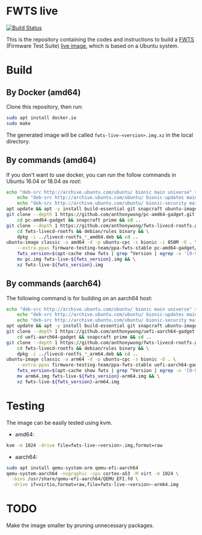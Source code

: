 # FWTS live

[![Build Status](https://travis-ci.org/anthonywong/fwts-live.svg?branch=master)](https://travis-ci.org/anthonywong/fwts-live)

This is the repository containing the codes and instructions to build
a [FWTS](https://wiki.ubuntu.com/FirmwareTestSuite) (Firmware Test Suite) [live image](https://wiki.ubuntu.com/FirmwareTestSuite/FirmwareTestSuiteLive), which is based on a Ubuntu
system.

# Build

## By Docker (amd64)
Clone this repository, then run:

```sh
sudo apt install docker.io
sudo make
```

The generated image will be called `fwts-live-<version>.img.xz` in the local directory.

## By commands (amd64)
If you don't want to use docker, you can run the follow commands in
Ubuntu 16.04 or 18.04 *as root*:

```sh
echo "deb-src http://archive.ubuntu.com/ubuntu/ bionic main universe" >> /etc/apt/sources.list && \
    echo "deb-src http://archive.ubuntu.com/ubuntu/ bionic-updates main universe" >> /etc/apt/sources.list && \
    echo "deb-src http://archive.ubuntu.com/ubuntu/ bionic-security main universe" >> /etc/apt/sources.list 
apt update && apt -y install build-essential git snapcraft ubuntu-image && apt-get -y build-dep livecd-rootfs
git clone --depth 1 https://github.com/anthonywong/pc-amd64-gadget.git && \
    cd pc-amd64-gadget && snapcraft prime && cd ..
git clone --depth 1 https://github.com/anthonywong/fwts-livecd-rootfs.git && \
    cd fwts-livecd-rootfs && debian/rules binary && \
    dpkg -i ../livecd-rootfs_*_amd64.deb && cd ..
ubuntu-image classic -a amd64 -d -p ubuntu-cpc -s bionic -i 850M -O . \
    --extra-ppas firmware-testing-team/ppa-fwts-stable pc-amd64-gadget/prime && \
    fwts_version=$(apt-cache show fwts | grep ^Version | egrep -o '[0-9]{2}.[0-9]{2}.[0-9]{2}' | sort -r | head -1) && \
    mv pc.img fwts-live-${fwts_version}.img && \
    xz fwts-live-${fwts_version}.img
```

## By commands (aarch64)
The following command is for building on an aarch64 host:

```sh
echo "deb-src http://archive.ubuntu.com/ubuntu/ bionic main universe" >> /etc/apt/sources.list && \
    echo "deb-src http://archive.ubuntu.com/ubuntu/ bionic-updates main universe" >> /etc/apt/sources.list && \
    echo "deb-src http://archive.ubuntu.com/ubuntu/ bionic-security main universe" >> /etc/apt/sources.list 
apt update && apt -y install build-essential git snapcraft ubuntu-image && apt-get -y build-dep livecd-rootfs
git clone --depth 1 https://github.com/anthonywong/uefi-aarch64-gadget.git && \
    cd uefi-aarch64-gadget && snapcraft prime && cd ..
git clone --depth 1 https://github.com/anthonywong/fwts-livecd-rootfs.git && \
    cd fwts-livecd-rootfs && debian/rules binary && \
    dpkg -i ../livecd-rootfs_*_arm64.deb && cd ..
ubuntu-image classic -a arm64 -d -p ubuntu-cpc -s bionic -O . \
    --extra-ppas firmware-testing-team/ppa-fwts-stable uefi-aarch64-gadget/prime && \
    fwts_version=$(apt-cache show fwts | grep ^Version | egrep -o '[0-9]{2}.[0-9]{2}.[0-9]{2}' | sort -r | head -1) && \
    mv arm64.img fwts-live-${fwts_version}-arm64.img && \
    xz fwts-live-${fwts_version}-arm64.img
```

# Testing
The image can be easily tested using kvm.

* amd64:
```sh
kvm -m 1024 -drive file=fwts-live-<version>.img,format=raw
```

* aarch64:
```sh
sudo apt install qemu-system-arm qemu-efi-aarch64 
qemu-system-aarch64 -nographic -cpu cortex-a53 -M virt -m 1024 \
  -bios /usr/share/qemu-efi-aarch64/QEMU_EFI.fd \
  -drive if=virtio,format=raw,file=fwts-live-<version>-arm64.img
```

# TODO
Make the image smaller by pruning unnecessary packages.
